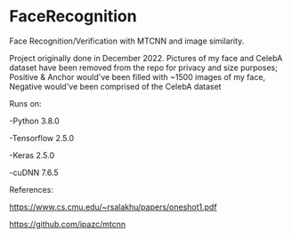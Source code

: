 # FaceRecognition
Face Recognition/Verification with MTCNN and image similarity. 

Project originally done in December 2022.
Pictures of my face and CelebA dataset have been removed from the repo for privacy and size purposes; Positive & Anchor would've been filled with ~1500 images of my face, Negative would've
been comprised of the CelebA dataset

Runs on:

-Python 3.8.0

-Tensorflow 2.5.0

-Keras 2.5.0

-cuDNN 7.6.5


References: 

https://www.cs.cmu.edu/~rsalakhu/papers/oneshot1.pdf

https://github.com/ipazc/mtcnn
